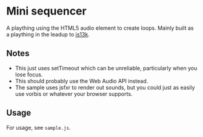 Mini sequencer
==============

A plaything using the HTML5 audio element to create loops. Mainly
built as a plaything in the leadup to [js13k](http://js13kgames.com).

Notes
-----

* This just uses setTimeout which can be unreliable, particularly
  when you lose focus.
* This should probably use the Web Audio API instead.
* The sample uses jsfxr to render out sounds, but you could just
  as easily use vorbis or whatever your browser supports.

Usage
-----
For usage, see `sample.js`.
